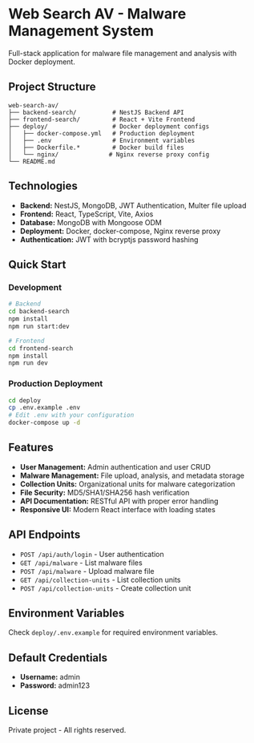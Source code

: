 # Web Search AV - Malware Management System

Full-stack application for malware file management and analysis with Docker deployment.

## Project Structure

```
web-search-av/
├── backend-search/          # NestJS Backend API
├── frontend-search/         # React + Vite Frontend
├── deploy/                  # Docker deployment configs
│   ├── docker-compose.yml   # Production deployment
│   ├── .env                 # Environment variables
│   ├── Dockerfile.*         # Docker build files
│   └── nginx/              # Nginx reverse proxy config
└── README.md
```

## Technologies

- **Backend:** NestJS, MongoDB, JWT Authentication, Multer file upload
- **Frontend:** React, TypeScript, Vite, Axios
- **Database:** MongoDB with Mongoose ODM
- **Deployment:** Docker, docker-compose, Nginx reverse proxy
- **Authentication:** JWT with bcryptjs password hashing

## Quick Start

### Development

```bash
# Backend
cd backend-search
npm install
npm run start:dev

# Frontend
cd frontend-search
npm install
npm run dev
```

### Production Deployment

```bash
cd deploy
cp .env.example .env
# Edit .env with your configuration
docker-compose up -d
```

## Features

- **User Management:** Admin authentication and user CRUD
- **Malware Management:** File upload, analysis, and metadata storage
- **Collection Units:** Organizational units for malware categorization
- **File Security:** MD5/SHA1/SHA256 hash verification
- **API Documentation:** RESTful API with proper error handling
- **Responsive UI:** Modern React interface with loading states

## API Endpoints

- `POST /api/auth/login` - User authentication
- `GET /api/malware` - List malware files
- `POST /api/malware` - Upload malware file
- `GET /api/collection-units` - List collection units
- `POST /api/collection-units` - Create collection unit

## Environment Variables

Check `deploy/.env.example` for required environment variables.

## Default Credentials

- **Username:** admin
- **Password:** admin123

## License

Private project - All rights reserved.
